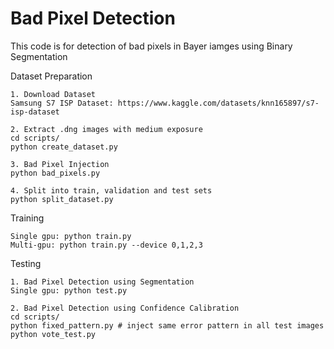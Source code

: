 # Bad Pixel Detection

This code is for detection of bad pixels in Bayer iamges using Binary Segmentation

Dataset Preparation
```
1. Download Dataset
Samsung S7 ISP Dataset: https://www.kaggle.com/datasets/knn165897/s7-isp-dataset

2. Extract .dng images with medium exposure
cd scripts/
python create_dataset.py

3. Bad Pixel Injection
python bad_pixels.py

4. Split into train, validation and test sets
python split_dataset.py 
``` 

Training
```
Single gpu: python train.py
Multi-gpu: python train.py --device 0,1,2,3

```

Testing 
```
1. Bad Pixel Detection using Segmentation
Single gpu: python test.py

2. Bad Pixel Detection using Confidence Calibration
cd scripts/
python fixed_pattern.py # inject same error pattern in all test images
python vote_test.py
```
